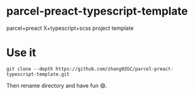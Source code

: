 # parcel-preact-typescript-template
parcel+preact X+typescript+scss project template


# Use it

```shell script
git clone --depth https://github.com/zhang0ZGC/parcel-preact-typescript-template.git
```

Then rename directory and have fun :smile:.
